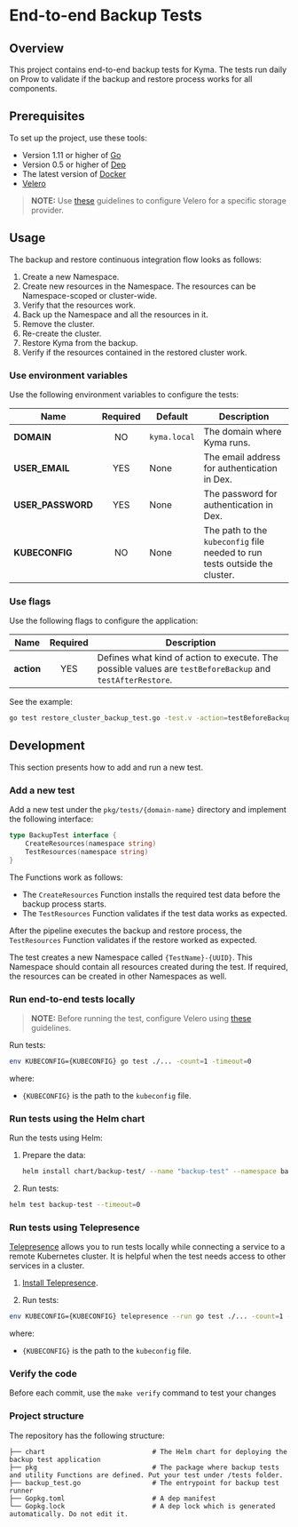 # End-to-end Backup Tests

## Overview

This project contains end-to-end backup tests for Kyma. The tests run daily on Prow to validate if the backup and restore process works for all components.

## Prerequisites

To set up the project, use these tools:

* Version 1.11 or higher of [Go](https://golang.org/dl/)
* Version 0.5 or higher of [Dep](https://github.com/golang/dep)
* The latest version of [Docker](https://www.docker.com/)
* [Velero](../../../resources/backup/README.md#details)

>**NOTE:** Use [these](https://kyma-project.io/docs/master/components/backup) guidelines to configure Velero for a specific storage provider.

## Usage

The backup and restore continuous integration flow looks as follows:

1. Create a new Namespace.
2. Create new resources in the Namespace. The resources can be Namespace-scoped or cluster-wide.
3. Verify that the resources work.
4. Back up the Namespace and all the resources in it.
5. Remove the cluster.
6. Re-create the cluster.
7. Restore Kyma from the backup.
8. Verify if the resources contained in the restored cluster work.

### Use environment variables

Use the following environment variables to configure the tests:

| Name | Required | Default | Description |
|-----|:---------:|--------|------------|
| **DOMAIN** | NO | `kyma.local` | The domain where Kyma runs. |
| **USER_EMAIL** | YES | None | The email address for authentication in Dex. |
| **USER_PASSWORD** | YES | None | The password for authentication in Dex. |
| **KUBECONFIG** | NO | None | The path to the `kubeconfig` file needed to run tests outside the cluster. |

### Use flags

Use the following flags to configure the application:

| Name | Required | Description |
|-----|:---------:|------------|
| **action** | YES | Defines what kind of action to execute. The possible values are `testBeforeBackup` and `testAfterRestore`. |

See the example:

```bash
go test restore_cluster_backup_test.go -test.v -action=testBeforeBackup
```

## Development

This section presents how to add and run a new test.

### Add a new test

Add a new test under the `pkg/tests/{domain-name}` directory and implement the following interface:

```go
type BackupTest interface {
    CreateResources(namespace string)
    TestResources(namespace string)
}
```

The Functions work as follows:

* The `CreateResources` Function installs the required test data before the backup process starts.
* The `TestResources` Function validates if the test data works as expected.

After the pipeline executes the backup and restore process, the `TestResources` Function validates if the restore worked as expected.

The test creates a new Namespace called `{TestName}-{UUID}`. This Namespace should contain all resources created during the test. If required, the resources can be created in other Namespaces as well.

### Run end-to-end tests locally

> **NOTE:** Before running the test, configure Velero using [these](https://kyma-project.io/docs/master/components/backup) guidelines.

Run tests:

```bash
env KUBECONFIG={KUBECONFIG} go test ./... -count=1 -timeout=0
```

where:

* `{KUBECONFIG}` is the path to the `kubeconfig` file.

### Run tests using the Helm chart

Run the tests using Helm:

1. Prepare the data:

    ```bash
    helm install chart/backup-test/ --name "backup-test" --namespace backup-test --set global.ingress.domainName="$CLUSTER_DOMAIN" --set-file global.adminEmail=<(kubectl get secret admin-user -n kyma-system -o jsonpath="{.data.email}" | base64 --decode) --set-file global.adminPassword=<(kubectl get secret admin-user -n kyma-system -o jsonpath="{.data.password}" | base64 --decode)
    ```

2. Run tests:

```bash
helm test backup-test --timeout=0
```

### Run tests using Telepresence

[Telepresence](https://www.telepresence.io/) allows you to run tests locally while connecting a service to a remote Kubernetes cluster. It is helpful when the test needs access to other services in a cluster.

1. [Install Telepresence](https://www.telepresence.io/reference/install).

2. Run tests:

```bash
env KUBECONFIG={KUBECONFIG} telepresence --run go test ./... -count=1 -timeout=0
```

where:

* `{KUBECONFIG}` is the path to the `kubeconfig` file.

### Verify the code

Before each commit, use the `make verify` command to test your changes

### Project structure

The repository has the following structure:

```text
├── chart                           # The Helm chart for deploying the backup test application
├── pkg                             # The package where backup tests and utility Functions are defined. Put your test under /tests folder.
├── backup_test.go                  # The entrypoint for backup test runner
├── Gopkg.toml                      # A dep manifest
└── Gopkg.lock                      # A dep lock which is generated automatically. Do not edit it.
```
